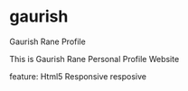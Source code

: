 gaurish
=======

Gaurish Rane Profile

This is Gaurish Rane Personal Profile Website

feature:
Html5 
Responsive
resposive
